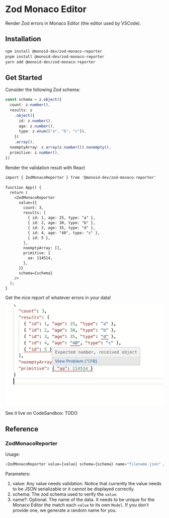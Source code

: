 # Zod Monaco Editor

Render Zod errors in Monaco Editor (the editor used by VSCode).

## Installation

```bash
npm install @monoid-dev/zod-monaco-reporter
pnpm install @monoid-dev/zod-monaco-reporter
yarn add @monoid-dev/zod-monaco-reporter
```

## Get Started

Consider the following Zod schema:

```ts
const schema = z.object({
  count: z.number(),
  results: z
    .object({
      id: z.number(),
      age: z.number(),
      type: z.enum(["a", "b", "c"]),
    })
    .array(),
  noemptyArray: z.array(z.number()).nonempty(),
  primitive: z.number(),
})
```

Render the validation result with React

```tsx
import { ZodMonacoReporter } from '@monoid-dev/zod-monaco-reporter'

function App() {
  return (
    <ZodMonacoReporter
      value={{
        count: 3,
        results: [
          { id: 1, age: 25, type: "a" },
          { id: 2, age: 30, type: "b" },
          { id: 3, age: 35, type: "d" },
          { id: 4, age: "40", type: "c" },
          { id: 5 },
        ],
        noemptyArray: [],
        primitive: {
          aa: 114514,
        },
      }}
      schema={schema}
    />
  );
}
```

Get the nice report of whatever errors in your data!

![preview](https://raw.githubusercontent.com/MonoidDev/zod-endec/master/packages/zod-monaco-reporter/docs/preview.jpg)

See it live on CodeSandbox: TODO

## Reference

### ZodMonacoReporter

Usage:

```ts
<ZodMonacoReporter value={value} schema={schema} name="filename.json" />
```

Parameters:

1. value: Any value needs validation. Notice that currently the value needs to be JSON serializable or it cannot be displayed correctly.
2. schema: The zod schema used to verify the `value`.
3. name?: Optional. The name of the data. It needs to be unique for the Monaco Editor the match each `value` to its own `Model`. If you don't provide one, we generate a random name for you.

